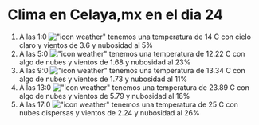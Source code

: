 # Clima en Celaya,mx en el dia 24

1. A las 1:0 !["icon weather"](http://openweathermap.org/img/w/01n.png) tenemos una temperatura de 14 C con cielo claro y  vientos de 3.6 y nubosidad al 5%
1. A las 5:0 !["icon weather"](http://openweathermap.org/img/w/02n.png) tenemos una temperatura de 12.22 C con algo de nubes y  vientos de 1.68 y nubosidad al 23%
1. A las 9:0 !["icon weather"](http://openweathermap.org/img/w/02d.png) tenemos una temperatura de 13.34 C con algo de nubes y  vientos de 1.73 y nubosidad al 11%
1. A las 13:0 !["icon weather"](http://openweathermap.org/img/w/02d.png) tenemos una temperatura de 23.89 C con algo de nubes y  vientos de 5.79 y nubosidad al 18%
1. A las 17:0 !["icon weather"](http://openweathermap.org/img/w/03d.png) tenemos una temperatura de 25 C con nubes dispersas y  vientos de 2.24 y nubosidad al 26%
